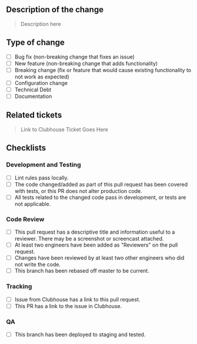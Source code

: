 ## Description of the change

> Description here

## Type of change
- [ ] Bug fix (non-breaking change that fixes an issue)
- [ ] New feature (non-breaking change that adds functionality)
- [ ] Breaking change (fix or feature that would cause existing functionality to not work as expected)
- [ ] Configuration change
- [ ] Technical Debt
- [ ] Documentation

## Related tickets

> Link to Clubhouse Ticket Goes Here

## Checklists

### Development and Testing

- [ ]  Lint rules pass locally.
- [ ]  The code changed/added as part of this pull request has been covered with tests, or this PR does not alter production code.
- [ ]  All tests related to the changed code pass in development, or tests are not applicable.

### Code Review

- [ ]  This pull request has a descriptive title and information useful to a reviewer. There may be a screenshot or screencast attached.
- [ ]  At least two engineers have been added as "Reviewers" on the pull request.
- [ ]  Changes have been reviewed by at least two other engineers who did not write the code.
- [ ]  This branch has been rebased off master to be current.

### Tracking 
- [ ]  Issue from Clubhouse has a link to this pull request.
- [ ]  This PR has a link to the issue in Clubhouse.

### QA
- [ ]  This branch has been deployed to staging and tested.
